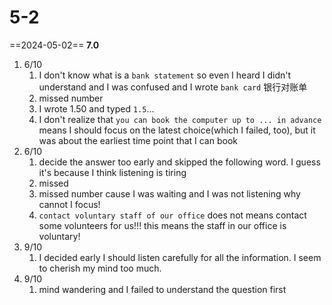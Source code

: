 # 5-2

==2024-05-02== **7.0**
1. 6/10
	1. I don't know what is a `bank statement` so even I heard I didn't understand and I was confused and I wrote `bank card` 银行对账单
	2. missed number
	3. I wrote 1.50 and typed `1.5`...
	4. I don't realize that `you can book the computer up to ... in advance` means I should focus on the latest choice(which I failed, too), but it was about the earliest time point that I can book
3. 6/10
	1. decide the answer too early and skipped the following word. I guess it's because I think listening is tiring
	2. missed
	3. missed number cause I was waiting and I was not listening why cannot I focus!
	4. `contact voluntary staff of our office` does not means contact some volunteers for us!!! this means the staff in our office is voluntary!
4. 9/10
	1. I decided early I should listen carefully for all the information. I seem to cherish my mind too much.
5. 9/10
	1. mind wandering and I failed to understand the question first
